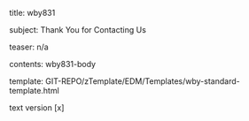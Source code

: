title:					wby831

subject:					Thank You for Contacting Us

teaser:					n/a

contents:				wby831-body

template: GIT-REPO/zTemplate/EDM/Templates/wby-standard-template.html

text version 				[x]